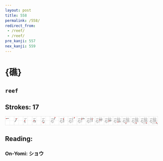 ```yaml
---
layout: post
title: 558
permalink: /558/
redirect_from:
 - /reef/
 - /reef/
pre_kanji: 557
nex_kanji: 559
---
```


# {礁}

## `reef`

## Strokes: 17

<div class="stroke"><img src="../images/E7A481.png" /></div>

## Reading:

### On-Yomi: ショウ
